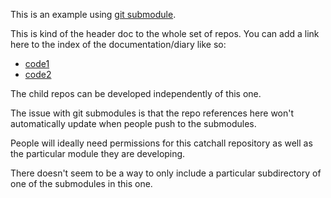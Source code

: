 
This is an example using [git submodule](https://git-scm.com/book/en/v2/Git-Tools-Submodules).

This is kind of the header doc to the whole set of repos. You can add a link
here to the index of the documentation/diary like so:

* [code1](code1/README.md)
* [code2](code2/README.md)

The child repos can be developed independently of this one. 

The issue with git submodules is that the repo references here won't 
automatically update when people push to the submodules.

People will ideally need permissions for this catchall repository as well as
the particular module they are developing.

There doesn't seem to be a way to only include a particular subdirectory
of one of the submodules in this one.

